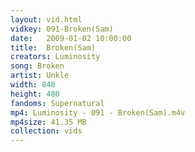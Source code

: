 ```yaml
---
layout: vid.html
vidkey: 091-Broken(Sam)
date:   2009-01-02 10:00:00
title:  Broken(Sam)
creators: Luminosity
song: Broken
artist: Unkle
width: 848
height: 480
fandoms: Supernatural
mp4: Luminosity - 091 - Broken(Sam).m4v
mp4size: 41.35 MB
collection: vids
---
```


  <div>
  
  </div>
  